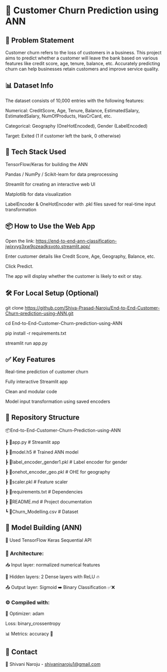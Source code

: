 # 🧠 Customer Churn Prediction using ANN

## 📌 Problem Statement
Customer churn refers to the loss of customers in a business. This project aims to predict whether a customer will leave the bank based on various features like credit score, age, tenure, balance, etc. Accurately predicting churn can help businesses retain customers and improve service quality.

## 📊 Dataset Info
The dataset consists of 10,000 entries with the following features:

Numerical: CreditScore, Age, Tenure, Balance, EstimatedSalary, EstimatedSalary, NumOfProducts, HasCrCard,  etc.

Categorical: Geography (OneHotEncoded), Gender (LabelEncoded)

Target: Exited (1 if customer left the bank, 0 otherwise)


## 🔧 Tech Stack Used
TensorFlow/Keras for building the ANN

Pandas / NumPy / Scikit-learn for data preprocessing

Streamlit for creating an interactive web UI

Matplotlib for data visualization

LabelEncoder & OneHotEncoder with .pkl files saved for real-time input transformation


## 📦 How to Use the Web App
Open the link: https://end-to-end-ann-classification-jwixyyg3xw9ozeadksvoto.streamlit.app/

Enter customer details like Credit Score, Age, Geography, Balance, etc.

Click Predict.

The app will display whether the customer is likely to exit or stay.


## 🛠 For Local Setup (Optional)

git clone https://github.com/Shiva-Prasad-Naroju/End-to-End-Customer-Churn-prediction-using-ANN.git

cd End-to-End-Customer-Churn-prediction-using-ANN

pip install -r requirements.txt

streamlit run app.py


## ✅ Key Features
Real-time prediction of customer churn

Fully interactive Streamlit app

Clean and modular code

Model input transformation using saved encoders


## 📁 Repository Structure

📦End-to-End-Customer-Churn-Prediction-using-ANN

 ┣ 📜app.py                     # Streamlit app
 
 ┣ 📜model.h5                   # Trained ANN model
 
 ┣ 📜label_encoder_gender1.pkl  # Label encoder for gender
 
 ┣ 📜onehot_encoder_geo.pkl     # OHE for geography
 
 ┣ 📜scaler.pkl                 # Feature scaler
 
 ┣ 📜requirements.txt           # Dependencies
 
 ┣ 📜README.md                  # Project documentation
 
 ┗ 📜Churn_Modelling.csv        # Dataset


## 🧪 Model Building (ANN)

🚀 Used TensorFlow Keras Sequential API

### 🧠 Architecture:

📥 Input layer: normalized numerical features

🔁 Hidden layers: 2 Dense layers with ReLU 🔥

📤 Output layer: Sigmoid ➡️ Binary Classification ✅❌

### ⚙️ Compiled with:

🧪 Optimizer: adam

   Loss: binary_crossentropy

📊 Metrics: accuracy 🎯

## 📩 Contact
📧 Shivani Naroju - shivaninaroju1@gmail.com
